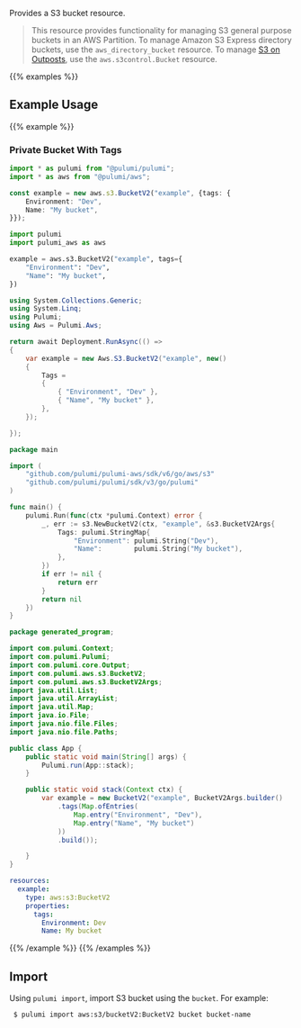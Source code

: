 Provides a S3 bucket resource.

> This resource provides functionality for managing S3 general purpose buckets in an AWS Partition. To manage Amazon S3 Express directory buckets, use the `aws_directory_bucket` resource. To manage [S3 on Outposts](https://docs.aws.amazon.com/AmazonS3/latest/dev/S3onOutposts.html), use the `aws.s3control.Bucket` resource.

{{% examples %}}
## Example Usage
{{% example %}}
### Private Bucket With Tags

```typescript
import * as pulumi from "@pulumi/pulumi";
import * as aws from "@pulumi/aws";

const example = new aws.s3.BucketV2("example", {tags: {
    Environment: "Dev",
    Name: "My bucket",
}});
```
```python
import pulumi
import pulumi_aws as aws

example = aws.s3.BucketV2("example", tags={
    "Environment": "Dev",
    "Name": "My bucket",
})
```
```csharp
using System.Collections.Generic;
using System.Linq;
using Pulumi;
using Aws = Pulumi.Aws;

return await Deployment.RunAsync(() => 
{
    var example = new Aws.S3.BucketV2("example", new()
    {
        Tags = 
        {
            { "Environment", "Dev" },
            { "Name", "My bucket" },
        },
    });

});
```
```go
package main

import (
	"github.com/pulumi/pulumi-aws/sdk/v6/go/aws/s3"
	"github.com/pulumi/pulumi/sdk/v3/go/pulumi"
)

func main() {
	pulumi.Run(func(ctx *pulumi.Context) error {
		_, err := s3.NewBucketV2(ctx, "example", &s3.BucketV2Args{
			Tags: pulumi.StringMap{
				"Environment": pulumi.String("Dev"),
				"Name":        pulumi.String("My bucket"),
			},
		})
		if err != nil {
			return err
		}
		return nil
	})
}
```
```java
package generated_program;

import com.pulumi.Context;
import com.pulumi.Pulumi;
import com.pulumi.core.Output;
import com.pulumi.aws.s3.BucketV2;
import com.pulumi.aws.s3.BucketV2Args;
import java.util.List;
import java.util.ArrayList;
import java.util.Map;
import java.io.File;
import java.nio.file.Files;
import java.nio.file.Paths;

public class App {
    public static void main(String[] args) {
        Pulumi.run(App::stack);
    }

    public static void stack(Context ctx) {
        var example = new BucketV2("example", BucketV2Args.builder()        
            .tags(Map.ofEntries(
                Map.entry("Environment", "Dev"),
                Map.entry("Name", "My bucket")
            ))
            .build());

    }
}
```
```yaml
resources:
  example:
    type: aws:s3:BucketV2
    properties:
      tags:
        Environment: Dev
        Name: My bucket
```
{{% /example %}}
{{% /examples %}}

## Import

Using `pulumi import`, import S3 bucket using the `bucket`. For example:

```sh
 $ pulumi import aws:s3/bucketV2:BucketV2 bucket bucket-name
```
 